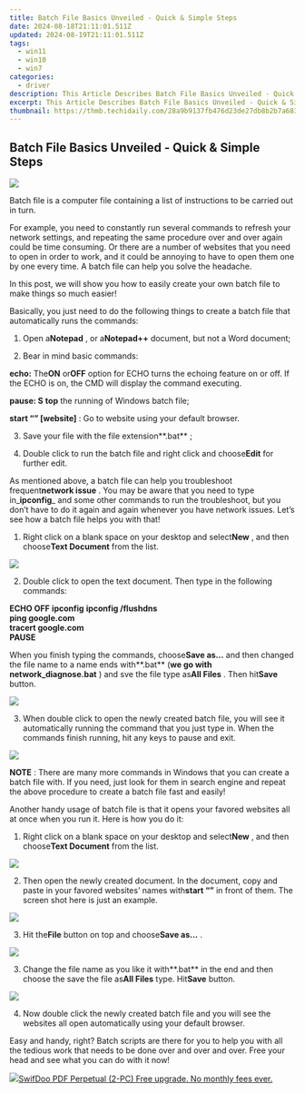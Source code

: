 ```yaml
---
title: Batch File Basics Unveiled - Quick & Simple Steps
date: 2024-08-18T21:11:01.511Z
updated: 2024-08-19T21:11:01.511Z
tags:
  - win11
  - win10
  - win7
categories:
  - driver
description: This Article Describes Batch File Basics Unveiled - Quick & Simple Steps
excerpt: This Article Describes Batch File Basics Unveiled - Quick & Simple Steps
thumbnail: https://thmb.techidaily.com/28a9b9137fb476d23de27db8b2b7a6831725824f933c103ee7899d28b7a1a357.jpg
---
```


## Batch File Basics Unveiled - Quick & Simple Steps

![](https://images.drivereasy.com/wp-content/uploads/2017/06/img_5949dc1ab0110.png)

 Batch file is a computer file containing a list of instructions to be carried out in turn.

 For example, you need to constantly run several commands to refresh your network settings, and repeating the same procedure over and over again could be time consuming. Or there are a number of websites that you need to open in order to work, and it could be annoying to have to open them one by one every time. A batch file can help you solve the headache.

 In this post, we will show you how to easily create your own batch file to make things so much easier!

 Basically, you just need to do the following things to create a batch file that automatically runs the commands:

 1) Open a**Notepad** , or a**Notepad++** document, but not a Word document;

 2) Bear in mind basic commands:

**echo:** The**ON** or**OFF** option for ECHO turns the echoing feature on or off. If the ECHO is on, the CMD will display the command executing.

**pause: S** **top** the running of Windows batch file;

**start “” \[website\]** : Go to website using your default browser.

 3) Save your file with the file extension**.bat** ;

 4) Double click to run the batch file and right click and choose**Edit** for further edit.

 As mentioned above, a batch file can help you troubleshoot frequent**network issue** . You may be aware that you need to type in_**ipconfig**_ and some other commands to run the troubleshoot, but you don’t have to do it again and again whenever you have network issues. Let’s see how a batch file helps you with that!

 1) Right click on a blank space on your desktop and select**New** , and then choose**Text Document** from the list.

![](https://images.drivereasy.com/wp-content/uploads/2017/06/img_5949ef6de338b.png)

 2) Double click to open the text document. Then type in the following commands:

**ECHO OFF**
**ipconfig**
**ipconfig /flushdns**  
**ping google.com**  
**tracert google.com**  
**PAUSE**

 When you finish typing the commands, choose**Save as…** and then changed the file name to a name ends with**.bat** (**we go with network\_diagnose.bat** ) and sve the file type as**All Files** . Then hit**Save** button.

![](https://images.drivereasy.com/wp-content/uploads/2017/06/img_5949f6946b1d4.png)

 3) When double click to open the newly created batch file, you will see it automatically running the command that you just type in. When the commands finish running, hit any keys to pause and exit.

![](https://images.drivereasy.com/wp-content/uploads/2017/06/img_5949f5cd929a2.png)

**NOTE** : There are many more commands in Windows that you can create a batch file with. If you need, just look for them in search engine and repeat the above procedure to create a batch file fast and easily!

 Another handy usage of batch file is that it opens your favored websites all at once when you run it. Here is how you do it:

 1) Right click on a blank space on your desktop and select**New** , and then choose**Text Document** from the list.

![](https://images.drivereasy.com/wp-content/uploads/2017/06/img_5949ef6de338b.png)

 2) Then open the newly created document. In the document, copy and paste in your favored websites’ names with**start “”** in front of them. The screen shot here is just an example.

![](https://images.drivereasy.com/wp-content/uploads/2017/06/img_594a0ea570740.png)

 3) Hit the**File** button on top and choose**Save as…** .

![](https://images.drivereasy.com/wp-content/uploads/2017/06/img_594a0ef76ed9a.png)

 3) Change the file name as you like it with**.bat** in the end and then choose the save the file as**All Files** type. Hit**Save** button.

![](https://images.drivereasy.com/wp-content/uploads/2017/06/img_594a0f5e6b405.png)

 4) Now double click the newly created batch file and you will see the websites all open automatically using your default browser.

 Easy and handy, right? Batch scripts are there for you to help you with all the tedious work that needs to be done over and over and over. Free your head and see what you can do with it now!


<ins class="adsbygoogle"
     style="display:block"
     data-ad-format="autorelaxed"
     data-ad-client="ca-pub-7571918770474297"
     data-ad-slot="1223367746"></ins>



<ins class="adsbygoogle"
     style="display:block"
     data-ad-client="ca-pub-7571918770474297"
     data-ad-slot="8358498916"
     data-ad-format="auto"
     data-full-width-responsive="true"></ins>



<!-- affiliate ads begin -->
<a href="https://purchase.swifdoo.com/order/checkout.php?PRODS=38709260&QTY=1&AFFILIATE=108875&CART=1"><img src="https://secure.avangate.com/images/merchant/8b932759a5a04ddb34bf79e3f9072e4b/products/Product%20box%20white-1024x1024.png" border="0">SwifDoo PDF Perpetual (2-PC)  Free upgrade. No monthly fees ever. </a>
<!-- affiliate ads end -->
